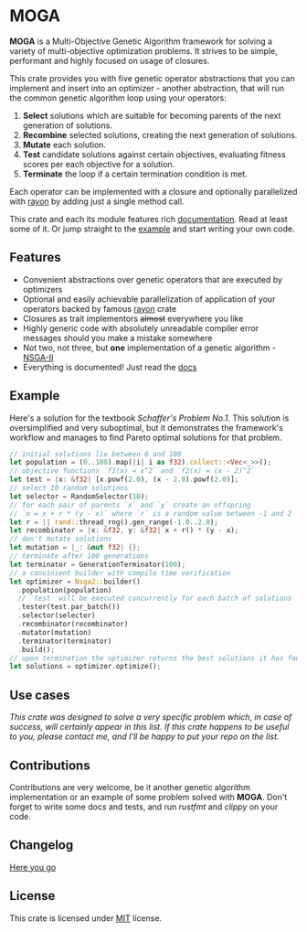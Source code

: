 # MOGA

**MOGA** is a Multi-Objective Genetic Algorithm framework for solving a variety
of multi-objective optimization problems. It strives to be simple, performant
and highly focused on usage of closures.

This crate provides you with five genetic operator abstractions that you can
implement and insert into an optimizer - another abstraction, that will run the
common genetic algorithm loop using your operators:

1. **Select** solutions which are suitable for becoming parents of the next
   generation of solutions.
2. **Recombine** selected solutions, creating the next generation of solutions.
3. **Mutate** each solution.
4. **Test** candidate solutions against certain objectives, evaluating fitness
   scores per each objective for a solution.
5. **Terminate** the loop if a certain termination condition is met.

Each operator can be implemented with a closure and optionally parallelized
with [rayon](https://crates.io/crates/rayon) by adding just a single method
call.

This crate and each its module features rich [documentation](https://docs.rs/moga).
Read at least some of it. Or jump straight to the [example](#example) and start
writing your own code.

## Features

- Convenient abstractions over genetic operators that are executed by
  optimizers
- Optional and easily achievable parallelization of application of your
  operators backed by famous [rayon](https://crates.io/crates/rayon) crate
- Closures as trait implementors ~~almost~~ everywhere you like
- Highly generic code with absolutely unreadable compiler error messages should
  you make a mistake somewhere
- Not two, not three, but **one** implementation of a genetic algorithm -
  [NSGA-II](https://cs.uwlax.edu/~dmathias/cs419/readings/NSGAIIElitistMultiobjectiveGA.pdf)
- Everything is documented! Just read the [docs](https://docs.rs/moga)

## Example

Here's a solution for the textbook *Schaffer's Problem No.1*. This solution
is oversimplified and very suboptimal, but it demonstrates the framework's
workflow and manages to find Pareto optimal solutions for that problem.
```rust
// initial solutions lie between 0 and 100
let population = (0..100).map(|i| i as f32).collect::<Vec<_>>();
// objective functions `f1(x) = x^2` and `f2(x) = (x - 2)^2`
let test = |x: &f32| [x.powf(2.0), (x - 2.0).powf(2.0)];
// select 10 random solutions
let selector = RandomSelector(10);
// for each pair of parents `x` and `y` create an offspring
// `o = x + r * (y - x)` where `r` is a random value between -1 and 2
let r = || rand::thread_rng().gen_range(-1.0..2.0);
let recombinator = |x: &f32, y: &f32| x + r() * (y - x);
// don't mutate solutions
let mutation = |_: &mut f32| {};
// terminate after 100 generations
let terminator = GenerationTerminator(100);
// a convinient builder with compile time verification
let optimizer = Nsga2::builder()
  .population(population)
  // `test` will be executed concurrently for each batch of solutions
  .tester(test.par_batch())
  .selector(selector)
  .recombinator(recombinator)
  .mutator(mutation)
  .terminator(terminator)
  .build();
// upon termination the optimizer returns the best solutions it has found
let solutions = optimizer.optimize();
```

## Use cases

*This crate was designed to solve a very specific problem which, in case of
success, will certainly appear in this list. If this crate happens to be
useful to you, please contact me, and I'll be happy to put your repo on the
list.*

## Contributions

Contributions are very welcome, be it another genetic algorithm implementation
or an example of some problem solved with **MOGA**. Don't forget to write some
docs and tests, and run *rustfmt* and *clippy* on your code.

## Changelog

[Here you go](./CHANGELOG.md)

## License

This crate is licensed under [MIT](./LICENSE) license.